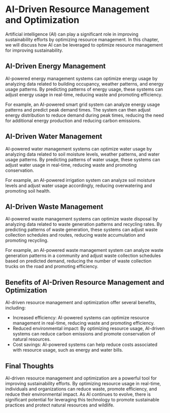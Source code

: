 AI-Driven Resource Management and Optimization
===========================================================================================

Artificial intelligence (AI) can play a significant role in improving sustainability efforts by optimizing resource management. In this chapter, we will discuss how AI can be leveraged to optimize resource management for improving sustainability.

AI-Driven Energy Management
---------------------------

AI-powered energy management systems can optimize energy usage by analyzing data related to building occupancy, weather patterns, and energy usage patterns. By predicting patterns of energy usage, these systems can adjust energy usage in real-time, reducing waste and promoting efficiency.

For example, an AI-powered smart grid system can analyze energy usage patterns and predict peak demand times. The system can then adjust energy distribution to reduce demand during peak times, reducing the need for additional energy production and reducing carbon emissions.

AI-Driven Water Management
--------------------------

AI-powered water management systems can optimize water usage by analyzing data related to soil moisture levels, weather patterns, and water usage patterns. By predicting patterns of water usage, these systems can adjust water usage in real-time, reducing waste and promoting conservation.

For example, an AI-powered irrigation system can analyze soil moisture levels and adjust water usage accordingly, reducing overwatering and promoting soil health.

AI-Driven Waste Management
--------------------------

AI-powered waste management systems can optimize waste disposal by analyzing data related to waste generation patterns and recycling rates. By predicting patterns of waste generation, these systems can adjust waste collection schedules and routes, reducing waste accumulation and promoting recycling.

For example, an AI-powered waste management system can analyze waste generation patterns in a community and adjust waste collection schedules based on predicted demand, reducing the number of waste collection trucks on the road and promoting efficiency.

Benefits of AI-Driven Resource Management and Optimization
----------------------------------------------------------

AI-driven resource management and optimization offer several benefits, including:

* Increased efficiency: AI-powered systems can optimize resource management in real-time, reducing waste and promoting efficiency.
* Reduced environmental impact: By optimizing resource usage, AI-driven systems can reduce carbon emissions and promote conservation of natural resources.
* Cost savings: AI-powered systems can help reduce costs associated with resource usage, such as energy and water bills.

Final Thoughts
--------------

AI-driven resource management and optimization are a powerful tool for improving sustainability efforts. By optimizing resource usage in real-time, individuals and organizations can reduce waste, promote efficiency, and reduce their environmental impact. As AI continues to evolve, there is significant potential for leveraging this technology to promote sustainable practices and protect natural resources and wildlife.
